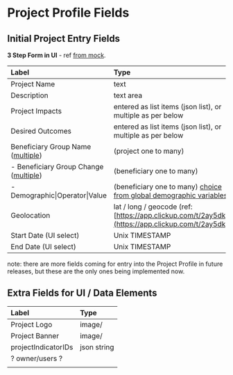 # Project Profile Fields

## Initial Project Entry Fields

**3 Step Form in UI** - ref [from mock](https://www.figma.com/proto/N9yF8ph0Ie3lOtFjgxryaM/v5-WebApp?kind=&node-id=262%3A5388&scaling=min-zoom).

| Label | Type | Req'd |
| :--- | :--- | :--- |
| Project Name | text | \* |
| Description | text area | \* |
| Project Impacts | entered as list items \(json list\), or multiple as per below | \* |
| Desired Outcomes | entered as list items \(json list\), or multiple as per below | \* |
| Beneficiary Group Name \([multiple](https://www.figma.com/proto/N9yF8ph0Ie3lOtFjgxryaM/v5-WebApp?kind=&node-id=262%3A5388&scaling=min-zoom)\) | \(project one to many\) |  |
|  - Beneficiary Group Change \([multiple](https://www.figma.com/proto/N9yF8ph0Ie3lOtFjgxryaM/v5-WebApp?kind=&node-id=262%3A6047&scaling=min-zoom)\) | \(beneficiary one to many\) |  |
|  - Demographic\|Operator\|Value | \(beneficiary one to many\) [choice from global demographic variables](https://www.figma.com/proto/N9yF8ph0Ie3lOtFjgxryaM/v5-WebApp?kind=&node-id=262%3A5926&scaling=min-zoom) |  |
| Geolocation | lat / long / geocode  \(ref: [https://app.clickup.com/t/2ay5dk](https://app.clickup.com/t/2ay5dk)\) |  |
| Start Date \(UI select\) | Unix TIMESTAMP |  |
| End Date \(UI select\) | Unix TIMESTAMP |  |

note: there are more fields coming for entry into the Project Profile in future releases, but these are the only ones being implemented now.

## Extra Fields for UI / Data Elements

| Label | Type |
| :--- | :--- |
| Project Logo | image/ |
| Project Banner | image/ |
| projectIndicatorIDs | json string |
| ? owner/users ? |  |
|  |  |

